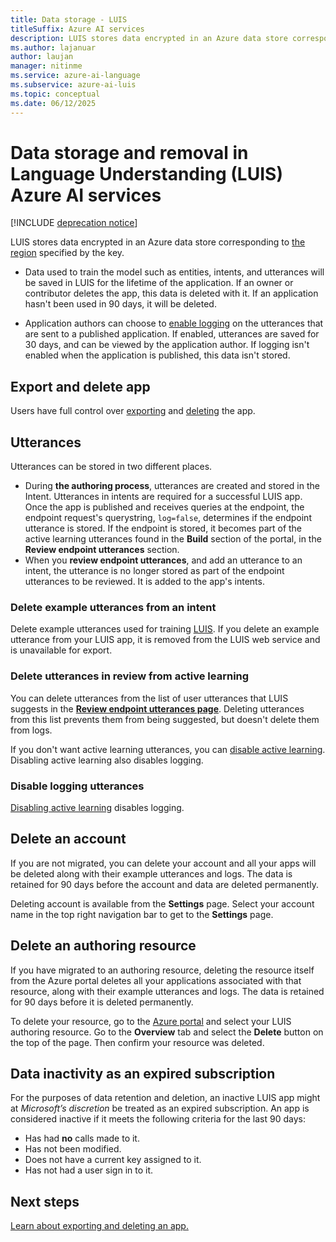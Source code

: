 ```yaml
---
title: Data storage - LUIS
titleSuffix: Azure AI services
description: LUIS stores data encrypted in an Azure data store corresponding to the region specified by the key.
ms.author: lajanuar
author: laujan
manager: nitinme
ms.service: azure-ai-language
ms.subservice: azure-ai-luis
ms.topic: conceptual
ms.date: 06/12/2025
---
```


# Data storage and removal in Language Understanding (LUIS) Azure AI services

[!INCLUDE [deprecation notice](./includes/deprecation-notice.md)]


LUIS stores data encrypted in an Azure data store corresponding to [the region](luis-reference-regions.md) specified by the key. 

* Data used to train the model such as entities, intents, and utterances will be saved in LUIS for the lifetime of the application. If an owner or contributor deletes the app, this data is deleted with it. If an application hasn't been used in 90 days, it will be deleted. 

* Application authors can choose to [enable logging](how-to/improve-application.md#log-user-queries-to-enable-active-learning) on the utterances that are sent to a published application. If enabled, utterances are saved for 30 days, and can be viewed by the application author. If logging isn't enabled when the application is published, this data isn't stored.

## Export and delete app
Users have full control over [exporting](how-to/sign-in.md) and [deleting](how-to/sign-in.md) the app. 

## Utterances

Utterances can be stored in two different places. 

* During **the authoring process**, utterances are created and stored in the Intent. Utterances in intents are required for a successful LUIS app. Once the app is published and receives queries at the endpoint, the endpoint request's querystring, `log=false`, determines if the endpoint utterance is stored. If the endpoint is stored, it becomes part of the active learning utterances found in the **Build** section of the portal, in the **Review endpoint utterances** section. 
* When you **review endpoint utterances**, and add an utterance to an intent, the utterance is no longer stored as part of the endpoint utterances to be reviewed. It is added to the app's intents. 

<a name="utterances-in-an-intent"></a>

### Delete example utterances from an intent

Delete example utterances used for training [LUIS](luis-reference-regions.md). If you delete an example utterance from your LUIS app, it is removed from the LUIS web service and is unavailable for export.

<a name="utterances-in-review"></a>

### Delete utterances in review from active learning

You can delete utterances from the list of user utterances that LUIS suggests in the **[Review endpoint utterances page](how-to/improve-application.md)**. Deleting utterances from this list prevents them from being suggested, but doesn't delete them from logs.

If you don't want active learning utterances, you can [disable active learning](how-to/improve-application.md). Disabling active learning also disables logging.

### Disable logging utterances
[Disabling active learning](how-to/improve-application.md) disables logging.


<a name="accounts"></a>

## Delete an account
If you are not migrated, you can delete your account and all your apps will be deleted along with their example utterances and logs. The data is retained for 90 days before the account and data are deleted permanently.

Deleting account is available from the **Settings** page. Select your account name in the top right navigation bar to get to the **Settings** page.

## Delete an authoring resource
If you have migrated to an authoring resource, deleting the resource itself from the Azure portal deletes all your applications associated with that resource, along with their example utterances and logs. The data is retained for 90 days before it is deleted permanently.    

To delete your resource, go to the [Azure portal](https://portal.azure.com/#home) and select your LUIS authoring resource. Go to the **Overview** tab and select the **Delete** button on the top of the page. Then confirm your resource was deleted. 

## Data inactivity as an expired subscription
For the purposes of data retention and deletion, an inactive LUIS app might at _Microsoft’s discretion_ be treated as an expired subscription. An app is considered inactive if it meets the following criteria for the last 90 days: 

* Has had **no** calls made to it.
* Has not been modified.
* Does not have a current key assigned to it.
* Has not had a user sign in to it.

## Next steps

[Learn about exporting and deleting an app.](how-to/sign-in.md)
